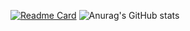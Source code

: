 [![Readme Card](https://github-readme-stats.vercel.app/api/pin/?username=hackfor555&repo=github-readme-stats)](https://github.com/hackfor555/github-readme-stats)
![Anurag's GitHub stats](https://github-readme-stats.vercel.app/api?username=hackfor555&show_icons=true&theme=radical)
